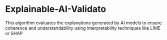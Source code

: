 # Explainable-AI-Validato
 This algorithm evaluates the explanations generated by AI models to ensure coherence and understandability using interpretability techniques like LIME or SHAP
